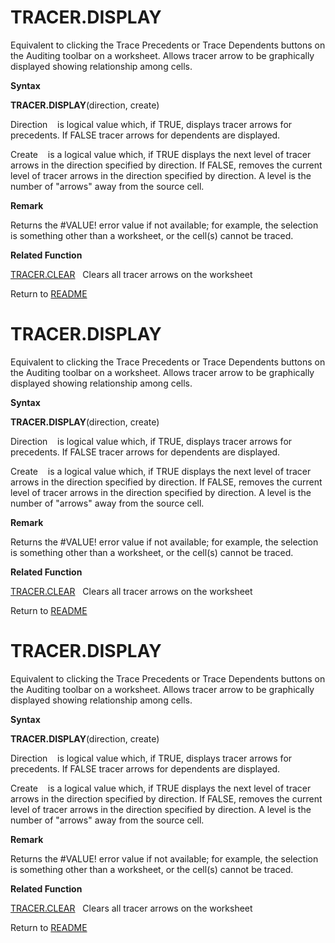# TRACER.DISPLAY

Equivalent to clicking the Trace Precedents or Trace Dependents buttons
on the Auditing toolbar on a worksheet. Allows tracer arrow to be
graphically displayed showing relationship among cells.

**Syntax**

**TRACER.DISPLAY**(direction, create)

Direction&nbsp;&nbsp;&nbsp;&nbsp;is logical value which, if TRUE,
displays tracer arrows for precedents. If FALSE tracer arrows for
dependents are displayed.

Create&nbsp;&nbsp;&nbsp;&nbsp;is a logical value which, if TRUE displays
the next level of tracer arrows in the direction specified by direction.
If FALSE, removes the current level of tracer arrows in the direction
specified by direction. A level is the number of "arrows" away from the
source cell.

**Remark**

Returns the \#VALUE\! error value if not available; for example, the
selection is something other than a worksheet, or the cell(s) cannot be
traced.

**Related Function**

[TRACER.CLEAR](TRACER.CLEAR.md)&nbsp;&nbsp;&nbsp;Clears all tracer arrows on the worksheet



Return to [README](README.md#T)

# TRACER.DISPLAY

Equivalent to clicking the Trace Precedents or Trace Dependents buttons
on the Auditing toolbar on a worksheet. Allows tracer arrow to be
graphically displayed showing relationship among cells.

**Syntax**

**TRACER.DISPLAY**(direction, create)

Direction&nbsp;&nbsp;&nbsp;&nbsp;is logical value which, if TRUE,
displays tracer arrows for precedents. If FALSE tracer arrows for
dependents are displayed.

Create&nbsp;&nbsp;&nbsp;&nbsp;is a logical value which, if TRUE displays
the next level of tracer arrows in the direction specified by direction.
If FALSE, removes the current level of tracer arrows in the direction
specified by direction. A level is the number of "arrows" away from the
source cell.

**Remark**

Returns the \#VALUE\! error value if not available; for example, the
selection is something other than a worksheet, or the cell(s) cannot be
traced.

**Related Function**

[TRACER.CLEAR](TRACER.CLEAR.md)&nbsp;&nbsp;&nbsp;Clears all tracer arrows on the worksheet



Return to [README](README.md#T)

# TRACER.DISPLAY

Equivalent to clicking the Trace Precedents or Trace Dependents buttons
on the Auditing toolbar on a worksheet. Allows tracer arrow to be
graphically displayed showing relationship among cells.

**Syntax**

**TRACER.DISPLAY**(direction, create)

Direction&nbsp;&nbsp;&nbsp;&nbsp;is logical value which, if TRUE,
displays tracer arrows for precedents. If FALSE tracer arrows for
dependents are displayed.

Create&nbsp;&nbsp;&nbsp;&nbsp;is a logical value which, if TRUE displays
the next level of tracer arrows in the direction specified by direction.
If FALSE, removes the current level of tracer arrows in the direction
specified by direction. A level is the number of "arrows" away from the
source cell.

**Remark**

Returns the \#VALUE\! error value if not available; for example, the
selection is something other than a worksheet, or the cell(s) cannot be
traced.

**Related Function**

[TRACER.CLEAR](TRACER.CLEAR.md)&nbsp;&nbsp;&nbsp;Clears all tracer arrows on the worksheet



Return to [README](README.md#T)


